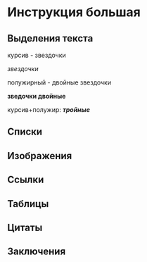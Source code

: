 # Инструкция большая
## Выделения текста
курсив - звездочки

*звездочки*

полужирный - двойные звездочки

**зведочки двойные**

курсив+полужир:
***тройные***
## Списки
## Изображения
## Ссылки
## Таблицы
## Цитаты
## Заключения